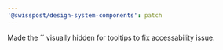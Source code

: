 ```yaml
---
'@swisspost/design-system-components': patch
---
```


Made the ´<post-popovercontainer>´ visually hidden for tooltips to fix accessability issue.
